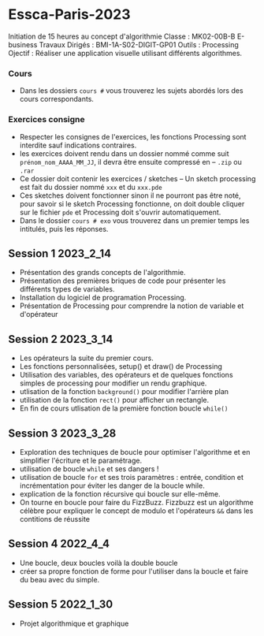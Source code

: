 # Essca-Paris-2023

Initiation de 15 heures au concept d'algorithmie
Classe : MK02-00B-B E-business
Travaux Dirigés : BMI-1A-S02-DIGIT-GP01
Outils : Processing
Ojectif : Réaliser une application visuelle utilisant différents algorithmes.

### Cours


- Dans les dossiers `cours #` vous trouverez les sujets abordés lors des cours correspondants.

### Exercices consigne
- Respecter les consignes de l'exercices, les fonctions Processing sont interdite sauf indications contraires.
- les exercices doivent rendu dans un dossier nommé comme suit `prénom_nom_AAAA_MM_JJ`, il devra être ensuite compressé en – `.zip` ou `.rar` 
- Ce dossier doit contenir les exercices / sketches – Un sketch processing est fait du dossier nommé `xxx` et du `xxx.pde`
- Ces sketches doivent fonctionner sinon il ne pourront pas être noté, pour savoir si le sketch Processing fonctionne, on doit double cliquer sur le fichier `pde` et Processing doit s'ouvrir automatiquement.
- Dans le dossier `cours # exo` vous trouverez dans un premier temps les intitulés, puis les réponses.


## Session 1  2023_2_14

- Présentation des grands concepts de l'algorithmie.
- Présentation des premières briques de code pour présenter les différents types de variables.
- Installation du logiciel de programation Processing.
- Présentation de Processing pour comprendre la notion de variable et d'opérateur


## Session 2 2023_3_14

- Les opérateurs la suite du premier cours.
- Les fonctions personnalisées, setup() et draw() de Processing
- Utilisation des variables, des opérateurs et de quelques fonctions simples de processing pour modifier un rendu graphique.
- utlisation de la fonction `background()` pour modifier l'arrière plan
- utilisation de la fonction `rect()` pour afficher un rectangle.
- En fin de cours utlisation de la première fonction boucle `while()`


## Session 3 2023_3_28

- Exploration des techniques de boucle pour optimiser l'algorithme et en simplifier l'écriture et le paramétrage.
- utilisation de boucle `while` et ses dangers !
- utilisation de boucle `for` et ses trois paramètres : entrée, condition et incrémentation pour éviter les danger de la boucle while.
- explication de la fonction récursive qui boucle sur elle-même.
- On tourne en boucle pour faire du FizzBuzz. Fizzbuzz est un algorithme célèbre pour expliquer le concept de modulo et l'opérateurs `&&` dans les contitions de réussite


## Session 4 2022_4_4

- Une boucle, deux boucles voilà la double boucle
- créer sa propre fonction de forme pour l'utiliser dans la boucle et faire du beau avec du simple.

## Session 5 2022_1_30

- Projet algorithmique et graphique






